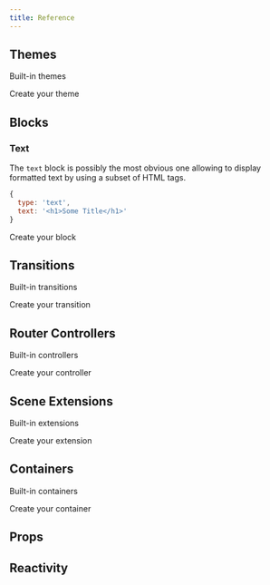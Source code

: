 ```yaml
---
title: Reference
---
```


## Themes

Built-in themes

Create your theme

## Blocks

### Text

The `text` block is possibly the most obvious one allowing to display formatted text by using a subset of HTML tags.

```js
{
  type: 'text',
  text: '<h1>Some Title</h1>'
}
```



Create your block

## Transitions

Built-in transitions

Create your transition

## Router Controllers

Built-in controllers

Create your controller

## Scene Extensions

Built-in extensions

Create your extension

## Containers

Built-in containers

Create your container

## Props

## Reactivity
